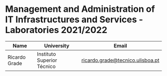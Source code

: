 # Management and Administration of IT Infrastructures and Services - Laboratories 2021/2022

| Name | University | Email |
| ---- | ---- | ---- |
| Ricardo Grade | Instituto Superior Técnico | ricardo.grade@tecnico.ulisboa.pt |
